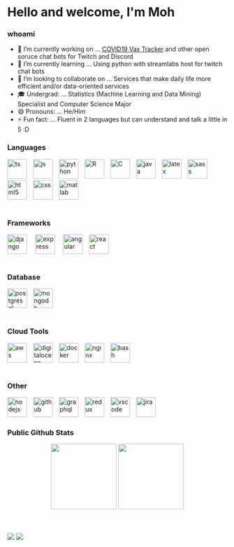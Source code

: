 # Hello and welcome, I'm Moh

### whoami

- 🔭 I’m currently working on ... [COVID19 Vax Tracker](https://covid.mohamedtayeh.com/) and other open soruce chat bots for Twitch and Discord
- 🌱 I’m currently learning ... Using python with streamlabs host for twitch chat bots
- 👯 I’m looking to collaborate on ... Services that make daily life more efficient and/or data-oriented services
- 🎓 Undergrad: ... Statistics (Machine Learning and Data Mining) Specialist and Computer Science Major
- 😄 Pronouns: ... He/Him
- ⚡ Fun fact: ... Fluent in 2 languages but can understand and talk a little in 5 :D

### Languages

<div style="display: inline_block; margin-top: 15px;">
  <img alt="ts" height="45" width="45" style="margin-right: 10px;" src="https://cdn.jsdelivr.net/gh/devicons/devicon/icons/typescript/typescript-original.svg" />
  <img alt="js" height="45" width="45" style="margin-right: 10px;"  src="https://cdn.jsdelivr.net/gh/devicons/devicon/icons/javascript/javascript-original.svg" />
  <img alt="python" height="45" width="45" style="margin-right: 10px;"  src="https://cdn.jsdelivr.net/gh/devicons/devicon/icons/python/python-original.svg" />
  <img alt="R" height="45" width="45" style="margin-right: 10px;" src="https://cdn.jsdelivr.net/gh/devicons/devicon/icons/r/r-original.svg" />
  <img alt="C" height="45" width="45" style="margin-right: 10px;"  src="https://cdn.jsdelivr.net/gh/devicons/devicon/icons/c/c-original.svg" />
  <img alt="java" height="45" width="45" style="margin-right: 10px;"  src="https://cdn.jsdelivr.net/gh/devicons/devicon/icons/java/java-original-wordmark.svg" />
  <img alt="latex" height="45" width="45" style="margin-right: 10px;"  src="https://cdn.jsdelivr.net/gh/devicons/devicon/icons/latex/latex-original.svg" />
  <img alt="sass" height="45" width="45" style="margin-right: 10px;" src="https://cdn.jsdelivr.net/gh/devicons/devicon/icons/sass/sass-original.svg" />
  <img alt="html5" height="45" width="45" style="margin-right: 10px;"  src="https://cdn.jsdelivr.net/gh/devicons/devicon/icons/html5/html5-original.svg" />
  <img alt="css" height="45" width="45" style="margin-right: 10px;"  src="https://cdn.jsdelivr.net/gh/devicons/devicon/icons/css3/css3-original.svg" />
  <img alt="matlab" height="45" width="45" style="margin-right: 10px;"  src="https://cdn.jsdelivr.net/gh/devicons/devicon/icons/matlab/matlab-original.svg" />
</div>

<br/>

### Frameworks

<div style="display: inline_block; margin-top: 15px;">
  <img alt="django" height="45" width="45" style="margin-right: 15px;"  src="https://cdn.jsdelivr.net/gh/devicons/devicon/icons/django/django-plain-wordmark.svg" />          
  <img alt="express" height="45" width="45" style="margin-right: 15px;"  src="https://cdn.jsdelivr.net/gh/devicons/devicon/icons/express/express-original-wordmark.svg" />
  <img alt="angular" height="45" width="45" style="margin-right: 10px;"  src="https://cdn.jsdelivr.net/gh/devicons/devicon/icons/angularjs/angularjs-original.svg" />  
  <img alt="react" height="45" width="45" style="margin-right: 10px;"  src="https://cdn.jsdelivr.net/gh/devicons/devicon/icons/react/react-original-wordmark.svg" />   
</div>

<br/>

### Database

<div style="display: inline_block; margin-top: 15px;">
 <img alt="postgresql" height="45" width="45" style="margin-right: 10px;"  src="https://cdn.jsdelivr.net/gh/devicons/devicon/icons/postgresql/postgresql-plain-wordmark.svg" />
 <img alt="mongodb" height="45" width="45" style="margin-right: 10px;"  src="https://cdn.jsdelivr.net/gh/devicons/devicon/icons/mongodb/mongodb-original-wordmark.svg" />
</div>

<br/>

### Cloud Tools

<div style="display: inline_block; margin-top: 15px;">
  <img alt="aws" height="45" width="45" style="margin-right: 10px;"  src="https://cdn.jsdelivr.net/gh/devicons/devicon/icons/amazonwebservices/amazonwebservices-original-wordmark.svg" />
  <img alt="digitalocean" height="45" width="45" style="margin-right: 10px;"  src="https://cdn.jsdelivr.net/gh/devicons/devicon/icons/digitalocean/digitalocean-original-wordmark.svg" />
  <img alt="docker" height="45" width="45" style="margin-right: 10px;"  src="https://cdn.jsdelivr.net/gh/devicons/devicon/icons/docker/docker-plain-wordmark.svg" />
  <img alt="nginx" height="45" width="45" style="margin-right: 10px;"  src="https://cdn.jsdelivr.net/gh/devicons/devicon/icons/nginx/nginx-original.svg" />
  <img alt="bash" height="45" width="45" style="margin-right: 10px;"  src="https://cdn.jsdelivr.net/gh/devicons/devicon/icons/bash/bash-plain.svg" />

</div>

<br/>

### Other

<div style="display: inline_block; margin-top: 15px;">
  <img alt="nodejs" height="45" width="45" style="margin-right: 10px;"  src="https://cdn.jsdelivr.net/gh/devicons/devicon/icons/nodejs/nodejs-original.svg" />
  <img alt="github" height="45" width="45" style="margin-right: 10px;" src="https://cdn.jsdelivr.net/gh/devicons/devicon/icons/github/github-original-wordmark.svg" />
  <img alt="graphql" height="45" width="45" style="margin-right: 10px;"  src="https://cdn.jsdelivr.net/gh/devicons/devicon/icons/graphql/graphql-plain-wordmark.svg" />
  <img alt="redux" height="45" width="45" style="margin-right: 10px;" src="https://cdn.jsdelivr.net/gh/devicons/devicon/icons/redux/redux-original.svg" />
  <img alt="vscode" height="45" width="45" style="margin-right: 10px;" src="https://cdn.jsdelivr.net/gh/devicons/devicon/icons/vscode/vscode-original.svg" />
  <img alt="jira" height="45" width="45" style="margin-right: 10px;"  src="https://cdn.jsdelivr.net/gh/devicons/devicon/icons/jira/jira-original-wordmark.svg" />

<br/>

### Public Github Stats

<div align="center">
  <img height="150em" src="https://github-readme-stats.vercel.app/api?username=mohamed-tayeh&show_icons=true&theme=aura_dark&include_all_commits=true&count_private=true"/>
  <img height="150em" src="https://github-readme-stats.vercel.app/api/top-langs/?username=mohamed-tayeh&layout=compact&langs_count=7&theme=aura_dark"/>
</div>

<br/>
<br/>

<div style="display: inline_block"><br>
  <a href = "mailto:mohamedntayeh@gmail.com"><img src="https://img.shields.io/badge/-Gmail-%23333?style=for-the-badge&logo=gmail&logoColor=white" target="_blank"></a>
  <a href="https://www.linkedin.com/in/mohamed-tayeh/?originalSubdomain=ca" target="_blank"><img src="https://img.shields.io/badge/-LinkedIn-%230077B5?style=for-the-badge&logo=linkedin&logoColor=white" target="_blank"></a> 
</div>
